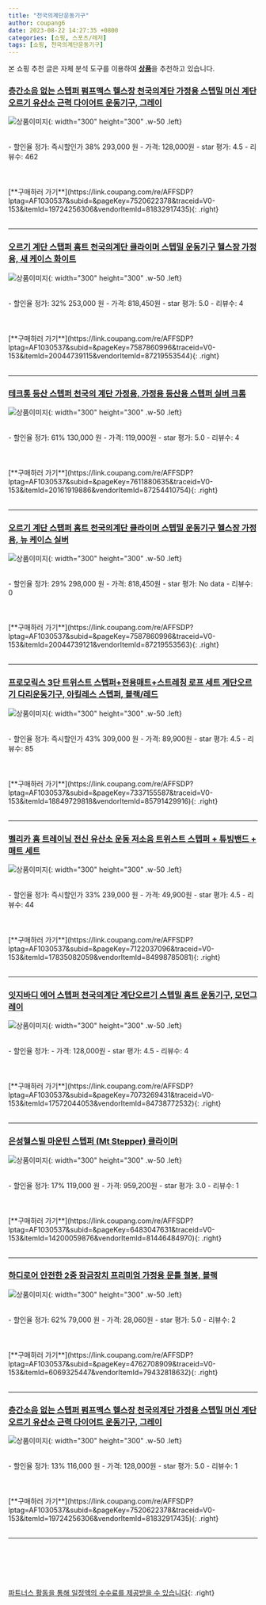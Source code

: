```yaml
---
title: "천국의계단운동기구"
author: coupang6
date: 2023-08-22 14:27:35 +0800
categories: [쇼핑, 스포츠/레저]
tags: [쇼핑, 천국의계단운동기구]
---
```


본 쇼핑 추천 글은 자체 분석 도구를 이용하여 [**상품**](https://link.coupang.com/a/bao1ui)을 추천하고 있습니다.

### [층간소음 없는 스텝퍼 펌프맥스 헬스장 천국의계단 가정용 스텝밀 머신 계단오르기 유산소 근력 다이어트 운동기구, 그레이](https://link.coupang.com/re/AFFSDP?lptag=AF1030537&subid=&pageKey=7520622378&traceid=V0-153&itemId=19724256306&vendorItemId=81832917435)

![상품이미지](https://thumbnail8.coupangcdn.com/thumbnails/remote/230x230ex/image/vendor_inventory/de09/0495778de22428a0b93b7d05d5294be13f86e319886ab9931bbdc2562559.jpg){: width="300" height="300" .w-50 .left}


<br>
- 할인율 정가: 즉시할인가 38%  293,000   원
- 가격: 128,000원
- star 평가: 4.5
- 리뷰수: 462
<br>
<br>
<br>
<br>
[**구매하러 가기**](https://link.coupang.com/re/AFFSDP?lptag=AF1030537&subid=&pageKey=7520622378&traceid=V0-153&itemId=19724256306&vendorItemId=81832917435){: .right}
<br>
<br>

---

### [오르기 계단 스탭퍼 홈트 천국의계단 클라이머 스텝밀 운동기구 헬스장 가정용, 새 케이스 화이트](https://link.coupang.com/re/AFFSDP?lptag=AF1030537&subid=&pageKey=7587860996&traceid=V0-153&itemId=20044739115&vendorItemId=87219553544)

![상품이미지](https://thumbnail9.coupangcdn.com/thumbnails/remote/230x230ex/image/vendor_inventory/755f/46ee60c116d62a35c12be7abcb2a9e44168c2659cae99be95e4f23a9ac7e.jpg){: width="300" height="300" .w-50 .left}


<br>
- 할인율 정가: 32%  253,000   원
- 가격: 818,450원
- star 평가: 5.0
- 리뷰수: 4
<br>
<br>
<br>
<br>
[**구매하러 가기**](https://link.coupang.com/re/AFFSDP?lptag=AF1030537&subid=&pageKey=7587860996&traceid=V0-153&itemId=20044739115&vendorItemId=87219553544){: .right}
<br>
<br>

---

### [테크통 등산 스텝퍼 천국의 계단 가정용, 가정용 등산용 스텝퍼 실버 크롬](https://link.coupang.com/re/AFFSDP?lptag=AF1030537&subid=&pageKey=7611880635&traceid=V0-153&itemId=20161919886&vendorItemId=87254410754)

![상품이미지](https://thumbnail6.coupangcdn.com/thumbnails/remote/230x230ex/image/vendor_inventory/8fa0/a873ba23e55e9571c3275509d4425d1bd96cebc20828c87de8cafc7aa54d.png){: width="300" height="300" .w-50 .left}


<br>
- 할인율 정가: 61%  130,000   원
- 가격: 119,000원
- star 평가: 5.0
- 리뷰수: 4
<br>
<br>
<br>
<br>
[**구매하러 가기**](https://link.coupang.com/re/AFFSDP?lptag=AF1030537&subid=&pageKey=7611880635&traceid=V0-153&itemId=20161919886&vendorItemId=87254410754){: .right}
<br>
<br>

---

### [오르기 계단 스탭퍼 홈트 천국의계단 클라이머 스텝밀 운동기구 헬스장 가정용, 뉴 케이스 실버](https://link.coupang.com/re/AFFSDP?lptag=AF1030537&subid=&pageKey=7587860996&traceid=V0-153&itemId=20044739121&vendorItemId=87219553563)

![상품이미지](https://thumbnail7.coupangcdn.com/thumbnails/remote/230x230ex/image/vendor_inventory/f518/756a8441c5884d4e1378d642d684c426d4cccb009d52949f89b5ba1fd9fc.jpg){: width="300" height="300" .w-50 .left}


<br>
- 할인율 정가: 29%  298,000   원
- 가격: 818,450원
- star 평가: No data
- 리뷰수: 0
<br>
<br>
<br>
<br>
[**구매하러 가기**](https://link.coupang.com/re/AFFSDP?lptag=AF1030537&subid=&pageKey=7587860996&traceid=V0-153&itemId=20044739121&vendorItemId=87219553563){: .right}
<br>
<br>

---

### [프로모릭스 3단 트위스트 스텝퍼+전용매트+스트레칭 로프 세트 계단오르기 다리운동기구, 아킬레스 스텝퍼, 블랙/레드](https://link.coupang.com/re/AFFSDP?lptag=AF1030537&subid=&pageKey=7337155587&traceid=V0-153&itemId=18849729818&vendorItemId=85791429916)

![상품이미지](https://thumbnail10.coupangcdn.com/thumbnails/remote/230x230ex/image/vendor_inventory/58d4/f2c82a1d5955637958da9b419cb8e25db8f623e2a3b68b1bd8182ae68fcb.jpg){: width="300" height="300" .w-50 .left}


<br>
- 할인율 정가: 즉시할인가 43%  309,000   원
- 가격: 89,900원
- star 평가: 4.5
- 리뷰수: 85
<br>
<br>
<br>
<br>
[**구매하러 가기**](https://link.coupang.com/re/AFFSDP?lptag=AF1030537&subid=&pageKey=7337155587&traceid=V0-153&itemId=18849729818&vendorItemId=85791429916){: .right}
<br>
<br>

---

### [벨리카 홈 트레이닝 전신 유산소 운동 저소음 트위스트 스텝퍼 + 튜빙밴드 + 매트 세트](https://link.coupang.com/re/AFFSDP?lptag=AF1030537&subid=&pageKey=7122037096&traceid=V0-153&itemId=17835082059&vendorItemId=84998785081)

![상품이미지](https://thumbnail10.coupangcdn.com/thumbnails/remote/230x230ex/image/retail/images/977960769860913-e89be0f8-bfcc-440b-8349-636db36b7a14.jpg){: width="300" height="300" .w-50 .left}


<br>
- 할인율 정가: 즉시할인가 33%  239,000   원
- 가격: 49,900원
- star 평가: 4.5
- 리뷰수: 44
<br>
<br>
<br>
<br>
[**구매하러 가기**](https://link.coupang.com/re/AFFSDP?lptag=AF1030537&subid=&pageKey=7122037096&traceid=V0-153&itemId=17835082059&vendorItemId=84998785081){: .right}
<br>
<br>

---

### [잇지바디 에어 스텝퍼 천국의계단 계단오르기 스텝밀 홈트 운동기구, 모던그레이](https://link.coupang.com/re/AFFSDP?lptag=AF1030537&subid=&pageKey=7073269431&traceid=V0-153&itemId=17572044053&vendorItemId=84738772532)

![상품이미지](https://thumbnail8.coupangcdn.com/thumbnails/remote/230x230ex/image/vendor_inventory/fe3b/84209ff5163213acf019503e2c3ef9c1514ec4188ed3219a4725f9da0fd0.jpg){: width="300" height="300" .w-50 .left}


<br>
- 할인율 정가: 
- 가격: 128,000원
- star 평가: 4.5
- 리뷰수: 4
<br>
<br>
<br>
<br>
[**구매하러 가기**](https://link.coupang.com/re/AFFSDP?lptag=AF1030537&subid=&pageKey=7073269431&traceid=V0-153&itemId=17572044053&vendorItemId=84738772532){: .right}
<br>
<br>

---

### [은성헬스빌 마운틴 스텝퍼 (Mt Stepper) 클라이머](https://link.coupang.com/re/AFFSDP?lptag=AF1030537&subid=&pageKey=6483047631&traceid=V0-153&itemId=14200059876&vendorItemId=81446484970)

![상품이미지](https://thumbnail10.coupangcdn.com/thumbnails/remote/230x230ex/image/vendor_inventory/527c/1667f7471e696597d8831cf5194f91a9e32c6714b6051d25dc9d38ce8eb8.jpg){: width="300" height="300" .w-50 .left}


<br>
- 할인율 정가: 17%  119,000   원
- 가격: 959,200원
- star 평가: 3.0
- 리뷰수: 1
<br>
<br>
<br>
<br>
[**구매하러 가기**](https://link.coupang.com/re/AFFSDP?lptag=AF1030537&subid=&pageKey=6483047631&traceid=V0-153&itemId=14200059876&vendorItemId=81446484970){: .right}
<br>
<br>

---

### [하디로어 안전한 2중 잠금장치 프리미엄 가정용 문틀 철봉, 블랙](https://link.coupang.com/re/AFFSDP?lptag=AF1030537&subid=&pageKey=4762708909&traceid=V0-153&itemId=6069325447&vendorItemId=79432818632)

![상품이미지](https://thumbnail7.coupangcdn.com/thumbnails/remote/230x230ex/image/vendor_inventory/3cb7/0b0c2510619f65fadb427e8c3a62a08ac1f50cd3d1c9f74a9f9d696c67ef.png){: width="300" height="300" .w-50 .left}


<br>
- 할인율 정가: 62%  79,000   원
- 가격: 28,060원
- star 평가: 5.0
- 리뷰수: 2
<br>
<br>
<br>
<br>
[**구매하러 가기**](https://link.coupang.com/re/AFFSDP?lptag=AF1030537&subid=&pageKey=4762708909&traceid=V0-153&itemId=6069325447&vendorItemId=79432818632){: .right}
<br>
<br>

---

### [층간소음 없는 스텝퍼 펌프맥스 헬스장 천국의계단 가정용 스텝밀 머신 계단오르기 유산소 근력 다이어트 운동기구, 그레이](https://link.coupang.com/re/AFFSDP?lptag=AF1030537&subid=&pageKey=7520622378&traceid=V0-153&itemId=19724256306&vendorItemId=81832917435)

![상품이미지](https://thumbnail8.coupangcdn.com/thumbnails/remote/230x230ex/image/vendor_inventory/de09/0495778de22428a0b93b7d05d5294be13f86e319886ab9931bbdc2562559.jpg){: width="300" height="300" .w-50 .left}


<br>
- 할인율 정가: 13%  116,000   원
- 가격: 128,000원
- star 평가: 5.0
- 리뷰수: 1
<br>
<br>
<br>
<br>
[**구매하러 가기**](https://link.coupang.com/re/AFFSDP?lptag=AF1030537&subid=&pageKey=7520622378&traceid=V0-153&itemId=19724256306&vendorItemId=81832917435){: .right}
<br>
<br>

---
<br><br><br><br><br> [파트너스 활동을 통해 일정액의 수수료를 제공받을 수 있습니다](https://link.coupang.com/a/bao1ui){: .right}